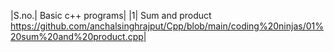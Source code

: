 |S.no.| Basic c++ programs|
|1| Sum and product  <https://github.com/anchalsinghrajput/Cpp/blob/main/coding%20ninjas/01%20sum%20and%20product.cpp>|
